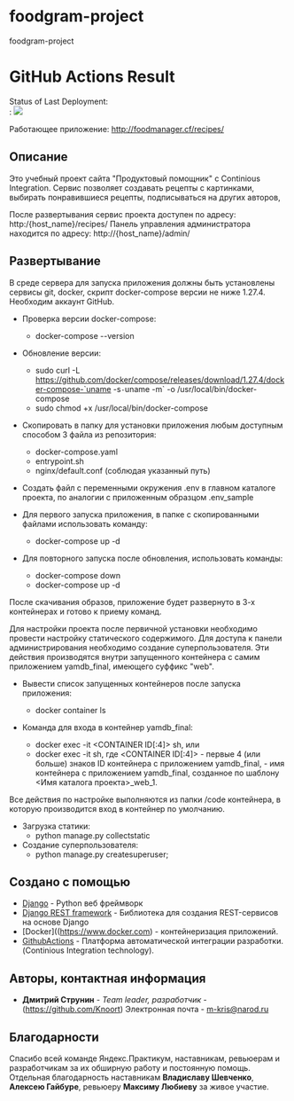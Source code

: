 # foodgram-project
foodgram-project

# GitHub Actions Result

Status of Last Deployment: <br>:
<img src="https://github.com/Knoort/workflows/foodgram-workflow/badge.svg?branch=master"><br>

Работающее приложение:
http://foodmanager.cf/recipes/

## Описание
Это учебный проект сайта "Продуктовый помощник" с Continious Integration.
Сервис позволяет создавать рецепты с картинками, выбирать понравившиеся рецепты, подписываться на
других авторов, 

После развертывания сервис проекта доступен по адресу:
http:/{host_name}/recipes/
Панель управления администратора находится по адресу:
http://{host_name}/admin/

## Развертывание
В среде сервера для запуска приложения должны быть установлены сервисы git, docker, скрипт docker-compose версии не ниже 1.27.4. Необходим аккаунт GitHub.
* Проверка версии docker-compose:
    - docker-compose --version
* Обновление версии:
    - sudo curl -L https://github.com/docker/compose/releases/download/1.27.4/docker-compose-`uname -s`-`uname -m` -o /usr/local/bin/docker-compose
    - sudo chmod +x /usr/local/bin/docker-compose

* Скопировать в папку для установки приложения любым доступным способом 3 файла из репозитория:
    - docker-compose.yaml
    - entrypoint.sh
    - nginx/default.conf (соблюдая указанный путь)
* Создать файл с переменными окружения .env в главном каталоге проекта, по аналогии с приложенным образцом
    .env_sample
* Для первого запуска приложения, в папке с скопированными файлами использовать команду: 
    - docker-compose up -d
* Для повторного запуска после обновления, использовать команды:
    - docker-compose down
    - docker-compose up -d

После скачивания образов, приложение будет развернуто в 3-х контейнерах и готово к приему команд.

Для настройки проекта после первичной установки необходимо провести настройку статического содержимого. Для доступа к панели администрирования необходимо создание суперпользователя. Эти действия производятся внутри запущенного контейнера с самим приложением yamdb_final, имеющего суффикс "web". 

* Вывести список запущенных контейнеров после запуска приложения:
    - docker container ls

* Команда для входа в контейнер yamdb_final:
    - docker exec -it <CONTAINER ID[:4]> sh, или
    - docker exec -it <CONTAINER NAME> sh,
    где <CONTAINER ID[:4]> - первые 4 (или больше) знаков ID контейнера с приложением yamdb_final,
    <CONTAINER NAME> - имя контейнера с приложением  yamdb_final, созданное по шаблону <Имя каталога проекта>_web_1.

Все действия по настройке выполняются из папки /code контейнера, в которую производится вход в контейнер по умолчанию.

* Загрузка статики:
    - python manage.py collectstatic
* Создание суперпользователя:
    - python manage.py createsuperuser;

## Создано с помощью

* [Django](https://docs.djangoproject.com/en/3.1/) - Python веб фреймворк
* [Django REST framework](https://www.django-rest-framework.org/) - 
Библиотека для создания REST-сервисов на основе Django
* [Docker]((https://www.docker.com) - контейнеризация приложений.
* [GithubActions](https://docs.github.com/en/free-pro-team@latest/actions) - 
Платформа автоматической интеграции разработки. (Continious Integration technology).


## Авторы, контактная информация

* **Дмитрий Струнин** - *Team leader, разработчик* - (https://github.com/Knoort)
Электронная почта - m-kris@narod.ru

## Благодарности

Спасибо всей команде Яндекс.Практикум, наставникам, ревьюерам и разработчикам за их обширную работу и постоянную помощь.
Отдельная благодарность наставникам **Владиславу Шевченко**, **Алексею Гайбуре**, ревьюеру **Максиму Любиеву** за живое участие.
